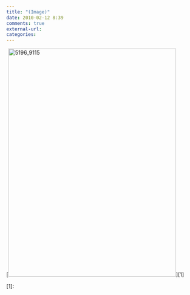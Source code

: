 ```yaml
---
title: "(Image)"
date: 2010-02-12 8:39
comments: true
external-url:
categories:
---
```

[<img src="http://c.asset.soup.io/asset/0673/5196_9115.jpeg" width="442" height="600" alt="5196_9115" />][1]

  [1]:
